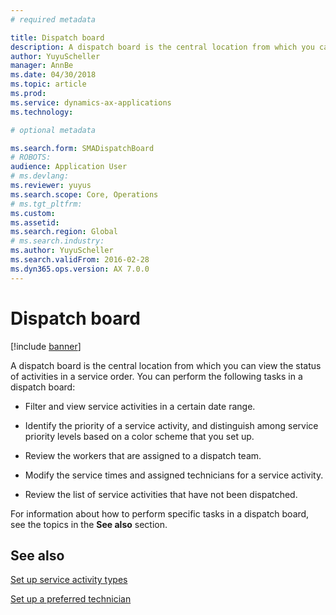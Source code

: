 ```yaml
---
# required metadata

title: Dispatch board   
description: A dispatch board is the central location from which you can view the status of activities in a service order. 
author: YuyuScheller
manager: AnnBe
ms.date: 04/30/2018
ms.topic: article
ms.prod: 
ms.service: dynamics-ax-applications
ms.technology: 

# optional metadata

ms.search.form: SMADispatchBoard
# ROBOTS: 
audience: Application User
# ms.devlang: 
ms.reviewer: yuyus
ms.search.scope: Core, Operations
# ms.tgt_pltfrm: 
ms.custom: 
ms.assetid: 
ms.search.region: Global
# ms.search.industry: 
ms.author: YuyuScheller
ms.search.validFrom: 2016-02-28
ms.dyn365.ops.version: AX 7.0.0
---
```


#  Dispatch board 

[!include [banner](../includes/banner.md)]

A dispatch board is the central location from which you can view the status of activities in a service order. You can perform the following tasks in a dispatch board:

  - Filter and view service activities in a certain date range.

  - Identify the priority of a service activity, and distinguish among service priority levels based on a color scheme that you set up.

  - Review the workers that are assigned to a dispatch team.

  - Modify the service times and assigned technicians for a service activity.

  - Review the list of service activities that have not been dispatched.

For information about how to perform specific tasks in a dispatch board, see the topics in the **See also** section.

## See also

[Set up service activity types](set-up-service-activity-types.md)

[Set up a preferred technician](set-up-preferred-technician.md)



  


